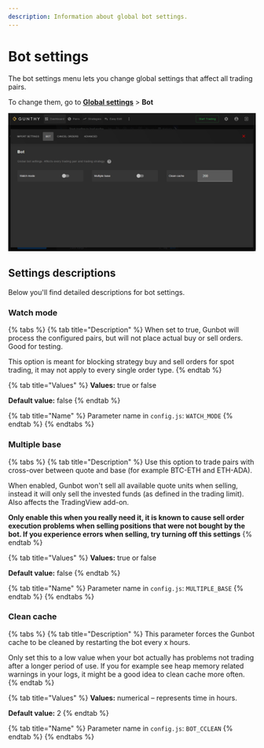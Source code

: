 ```yaml
---
description: Information about global bot settings.
---
```


# Bot settings

The bot settings menu lets you change global settings that affect all trading pairs.

To change them, go to [**Global settings**](http://localhost:5000/globalsettings) &gt; **Bot**

![](../../.gitbook/assets/image%20%2823%29.png)

## Settings descriptions

Below you'll find detailed descriptions for bot settings.

### Watch mode

{% tabs %}
{% tab title="Description" %}
When set to true, Gunbot will process the configured pairs, but will not place actual buy or sell orders. Good for testing.

This option is meant for blocking strategy buy and sell orders for spot trading, it may not apply to every single order type.
{% endtab %}

{% tab title="Values" %}
**Values:** true or false

**Default value:** false
{% endtab %}

{% tab title="Name" %}
Parameter name in `config.js`: `WATCH_MODE`
{% endtab %}
{% endtabs %}

### Multiple base

{% tabs %}
{% tab title="Description" %}
Use this option to trade pairs with cross-over between quote and base \(for example BTC-ETH and ETH-ADA\).

When enabled, Gunbot won't sell all available quote units when selling, instead it will only sell the invested funds \(as defined in the trading limit\). Also affects the TradingView add-on.

**Only enable this when you really need it, it is known to cause sell order execution problems when selling positions that were not bought by the bot. If you experience errors when selling, try turning off this settings**
{% endtab %}

{% tab title="Values" %}
**Values:** true or false

**Default value:** false
{% endtab %}

{% tab title="Name" %}
Parameter name in `config.js`: `MULTIPLE_BASE`
{% endtab %}
{% endtabs %}

### Clean cache

{% tabs %}
{% tab title="Description" %}
This parameter forces the Gunbot cache to be cleaned by restarting the bot every x hours.

Only set this to a low value when your bot actually has problems not trading after a longer period of use. If you for example see heap memory related warnings in your logs, it might be a good idea to clean cache more often.
{% endtab %}

{% tab title="Values" %}
**Values:** numerical – represents time in hours.

**Default value:** 2
{% endtab %}

{% tab title="Name" %}
Parameter name in `config.js`: `BOT_CCLEAN`
{% endtab %}
{% endtabs %}

